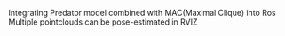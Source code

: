 Integrating Predator model combined with MAC(Maximal Clique) into Ros
Multiple pointclouds can be pose-estimated in RVIZ

